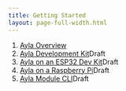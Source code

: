 ```yaml
---
title: Getting Started
layout: page-full-width.html
---
```


1. [Ayla Overview](ayla-overview)
1. [Ayla Development Kit](ayla-development-kit)<span class="draft">Draft</span>
1. [Ayla on an ESP32 Dev Kit](ayla-on-an-esp32-dev-kit)<span class="draft">Draft</span>
1. [Ayla on a Raspberry Pi](ayla-on-a-raspberry-pi)<span class="draft">Draft</span>
1. [Ayla Module CLI](ayla-module-cli)<span class="draft">Draft</span>
